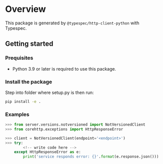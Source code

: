 # Overview

This package is generated by `@typespec/http-client-python` with Typespec.

## Getting started

### Prequisites

- Python 3.9 or later is required to use this package.

### Install the package

Step into folder where setup.py is then run:

```bash
pip install -e .
```

### Examples

```python
>>> from server.versions.notversioned import NotVersionedClient
>>> from corehttp.exceptions import HttpResponseError

>>> client = NotVersionedClient(endpoint='<endpoint>')
>>> try:
        <!-- write code here -->
    except HttpResponseError as e:
        print('service responds error: {}'.format(e.response.json()))
```
